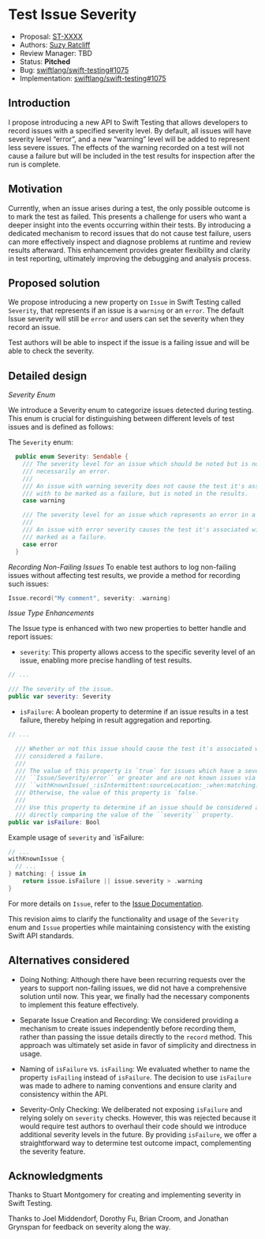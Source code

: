 # Test Issue Severity

* Proposal: [ST-XXXX](XXXX-issue-severity-warning.md)
* Authors: [Suzy Ratcliff](https://github.com/suzannaratcliff)
* Review Manager: TBD
* Status: **Pitched**
* Bug: [swiftlang/swift-testing#1075](https://github.com/swiftlang/swift-testing/pull/1075)
* Implementation: [swiftlang/swift-testing#1075](https://github.com/swiftlang/swift-testing/pull/1075)

## Introduction

I propose introducing a new API to Swift Testing that allows developers to record issues with a specified severity level. By default, all issues will have severity level “error”, and a new “warning” level will be added to represent less severe issues. The effects of the warning recorded on a test will not cause a failure but will be included in the test results for inspection after the run is complete.

## Motivation

Currently, when an issue arises during a test, the only possible outcome is to mark the test as failed. This presents a challenge for users who want a deeper insight into the events occurring within their tests. By introducing a dedicated mechanism to record issues that do not cause test failure, users can more effectively inspect and diagnose problems at runtime and review results afterward. This enhancement provides greater flexibility and clarity in test reporting, ultimately improving the debugging and analysis process.

## Proposed solution
We propose introducing a new property on `Issue` in Swift Testing called `Severity`, that represents if an issue is a `warning` or an `error`.
The default Issue severity will still be `error` and users can set the severity when they record an issue.

Test authors will be able to inspect if the issue is a failing issue and will be able to check the severity.

## Detailed design

*Severity Enum*

We introduce a Severity enum to categorize issues detected during testing. This enum is crucial for distinguishing between different levels of test issues and is defined as follows:

The `Severity` enum:

```swift
  public enum Severity: Sendable {
    /// The severity level for an issue which should be noted but is not
    /// necessarily an error.
    ///
    /// An issue with warning severity does not cause the test it's associated
    /// with to be marked as a failure, but is noted in the results.
    case warning

    /// The severity level for an issue which represents an error in a test.
    ///
    /// An issue with error severity causes the test it's associated with to be
    /// marked as a failure.
    case error
  }
```

*Recording Non-Failing Issues*
To enable test authors to log non-failing issues without affecting test results, we provide a method for recording such issues:

```swift
Issue.record("My comment", severity: .warning)
```

*Issue Type Enhancements*

The Issue type is enhanced with two new properties to better handle and report issues:
- `severity`: This property allows access to the specific severity level of an issue, enabling more precise handling of test results.

```swift
// ...

/// The severity of the issue.
public var severity: Severity

```
- `isFailure`: A boolean property to determine if an issue results in a test failure, thereby helping in result aggregation and reporting.
```swift
// ...

  /// Whether or not this issue should cause the test it's associated with to be
  /// considered a failure.
  ///
  /// The value of this property is `true` for issues which have a severity level of
  /// ``Issue/Severity/error`` or greater and are not known issues via
  /// ``withKnownIssue(_:isIntermittent:sourceLocation:_:when:matching:)``.
  /// Otherwise, the value of this property is `false.`
  ///
  /// Use this property to determine if an issue should be considered a failure, instead of
  /// directly comparing the value of the ``severity`` property.
public var isFailure: Bool
```

Example usage of `severity` and `isFailure:
```swift
// ...
withKnownIssue {
  // ...
} matching: { issue in
    return issue.isFailure || issue.severity > .warning
}
```

For more details on `Issue`, refer to the [Issue Documentation](https://developer.apple.com/documentation/testing/issue).

This revision aims to clarify the functionality and usage of the `Severity` enum and `Issue` properties while maintaining consistency with the existing Swift API standards.

## Alternatives considered

- Doing Nothing: Although there have been recurring requests over the years to support non-failing issues, we did not have a comprehensive solution until now. This year, we finally had the necessary components to implement this feature effectively.

- Separate Issue Creation and Recording: We considered providing a mechanism to create issues independently before recording them, rather than passing the issue details directly to the `record` method. This approach was ultimately set aside in favor of simplicity and directness in usage.

- Naming of `isFailure` vs. `isFailing`: We evaluated whether to name the property `isFailing` instead of `isFailure`. The decision to use `isFailure` was made to adhere to naming conventions and ensure clarity and consistency within the API.

- Severity-Only Checking: We deliberated not exposing `isFailure` and relying solely on `severity` checks. However, this was rejected because it would require test authors to overhaul their code should we introduce additional severity levels in the future. By providing `isFailure`, we offer a straightforward way to determine test outcome impact, complementing the severity feature.

## Acknowledgments

Thanks to Stuart Montgomery for creating and implementing severity in Swift Testing.

Thanks to Joel Middendorf, Dorothy Fu, Brian Croom, and Jonathan Grynspan for feedback on severity along the way.
